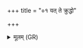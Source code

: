 +++
title = "०१ यत् ते क्रुद्धो"

+++
<details><summary>मूलम् (GR)</summary>

यत् ते क्रुद्धो धनपतिः  
क्षीरं ते अभरद् वशे ।  
इदं तद् अद्य नाकस्  
त्रिषु पात्रेषु रक्षति ॥
</details>